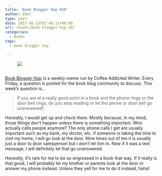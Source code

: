 ```yaml
---
title: 'Book Blogger Hop #20'
author: Edel
type: post
date: 2017-06-23T07:40:11+00:00
url: /books/book-blogger-hop-20/
categories:
  - Books
tags:
  - book blogger hop

---
```

<figure><a rel="_nofollow" href="http://www.coffeeaddictedwriter.com/p/blog-page.html"><img src="https://i1.wp.com/3.bp.blogspot.com/-2bKizvp-A9w/WEjGAM4OjJI/AAAAAAAAV50/nU3xHQNtvSQQ8dRsB8OueG061E99KPrYACLcB/s1600/Book%2BBlogger%2BHop%2B%2528Final%2529.png?w=663&#038;ssl=1" data-recalc-dims="1" /></a></figure> 

<a rel="_nofollow" href="http://www.coffeeaddictedwriter.com/p/blog-page.html"></a>

<a rel="_nofollow" href="http://www.coffeeaddictedwriter.com/p/blog-page.html"><br /> </a><a rel="_nofollow" href="http://www.coffeeaddictedwriter.com/p/blog-page.html">Book Blogger Hop</a> is a weekly meme run by Coffee Addicted Writer. Every Friday, a question is posted for the book blog community to discuss. This week&#8217;s question is&#8230;

> If you are at a really good point in a book and the phone rings or the door bell rings, do you stop reading or let the phone or door bell go unanswered?

Honestly, I would get up and check them. Mostly because, in my mind, those things don&#8217;t happen unless there is something important. Who actually calls people anymore? The only phone calls I get are usually important such as my bank, my doctor, etc. If someone is taking the time to visit my home, I will go look at the door. Nine times out of ten it is usually just a door to door salesperson but I won&#8217;t let him in. Now if it was a text message, I will definitely let that go unanswered.

Honestly, it&#8217;s rare for me to be so engrossed in a book that way. If it really is that good, I will probably let my brother or parents look at the door or answer my phone instead. Unless they yell for me to do it instead, haha!